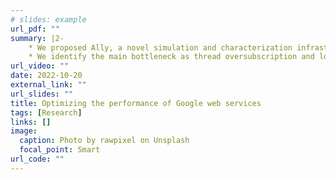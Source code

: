 ```yaml
---
# slides: example
url_pdf: ""
summary: |2-
    * We proposed Ally, a novel simulation and characterization infrastructure that enables studying web services’ micro-architecture behaviors using Google applications
    * We identify the main bottleneck as thread oversubscription and low prefetch bandwidth usage.
url_video: ""
date: 2022-10-20
external_link: ""
url_slides: ""
title: Optimizing the performance of Google web services
tags: [Research]
links: []
image:
  caption: Photo by rawpixel on Unsplash
  focal_point: Smart
url_code: ""
---
```

<!-- Modern web services are pervasive, running across hundreds
of thousands of servers in data centers. Hence, even
a small improvement in server efficiency can achieve significant
financial and environmental benefits. 

Improving server efficiency requires a comprehensive study of production web
services’ micro-architectural behaviors. To this end, we
design Ally, a simulation and characterization infrastructure
that enables studying production web services’ microarchitectural
behaviors using recently-released traces of
widely-used production Google applications. 

We identify and mitigate unique challenges in enabling micro-architectural
simulations of these traces via novel techniques introduced by
Ally. Apart from enabling meaningful research on improving
micro-architectural performance, Ally identifies open-source
applications that represent production behaviors.


Based on the simulation and characterization Ally enables,
we determine key micro-architectural performance bottlenecks
faced by production services, identifying several future optimization
opportunities. As examples, we identify that processors
must (1) handle massive thread oversubscription and
(2) utilize available bandwidth to manage large instruction
and data footprints. Based on our case studies of microarchitectural
optimizations, we evaluate context-driven thread
scheduling and bandwidth-aware hardware prefetching to
eliminate 5% and 28% of cache misses faced by these services.
Ally also motivates other future research directions,
such as reducing the warm-up time for predictors and caches. -->